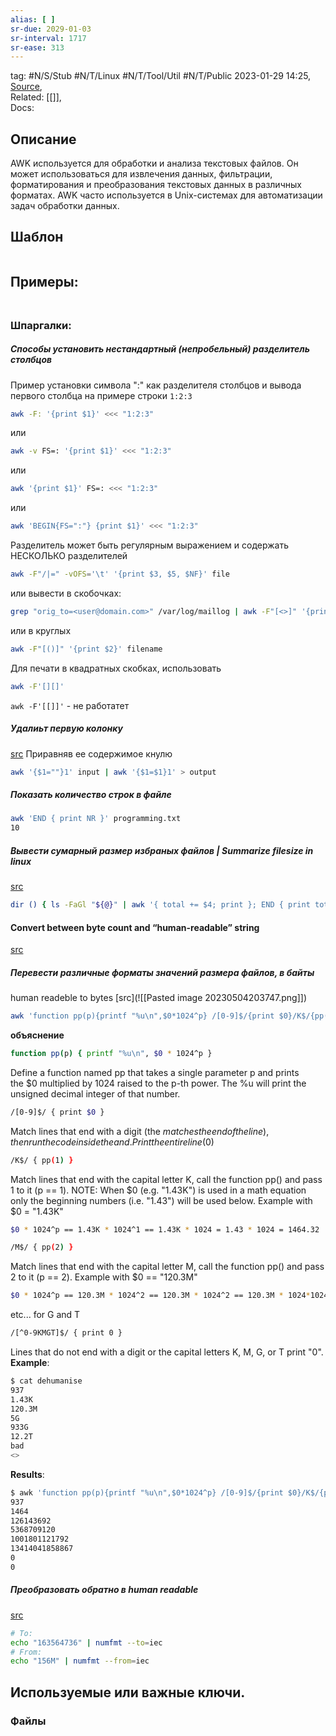 ```yaml
---
alias: [ ]
sr-due: 2029-01-03
sr-interval: 1717
sr-ease: 313
---
```

tag: #N/S/Stub #N/T/Linux #N/T/Tool/Util #N/T/Public 
2023-01-29 14:25, [Source](),  
Related: [[]],  
Docs:  

## Описание
AWK используется для обработки и анализа текстовых файлов. Он может использоваться для извлечения данных, фильтрации, форматирования и преобразования текстовых данных в различных форматах. AWK часто используется в Unix-системах для автоматизации задач обработки данных.
## Шаблон 
```bash

```
## Примеры: 
##### 
```bash

```
### Шпаргалки:

##### Способы установить нестандартный (непробельный) разделитель столбцов
Пример установки символа ":" как разделителя столбцов и вывода первого столбца на примере строки `1:2:3`
```bash
awk -F: '{print $1}' <<< "1:2:3"
```
или
```bash
awk -v FS=: '{print $1}' <<< "1:2:3"
```
или
```bash
awk '{print $1}' FS=: <<< "1:2:3"
```
или 
```bash
awk 'BEGIN{FS=":"} {print $1}' <<< "1:2:3"
```
Разделитель может быть регулярным выражением и содержать НЕСКОЛЬКО разделителей
```bash
awk -F"/|=" -vOFS='\t' '{print $3, $5, $NF}' file
```
или  вывести в скобочках:
```bash
grep "orig_to=<user@domain.com>" /var/log/maillog | awk -F"[<>]" '{print $2}' |wc
```
или в круглых
```bash
awk -F"[()]" '{print $2}' filename
```
Для печати в квадратных скобках, использовать
```bash
awk -F'[][]'
```
`awk -F'[[]]'` -  не работатет
#####  Удалиьт первую колонку 
[src](https://stackoverflow.com/questions/32812916/how-to-delete-the-first-column-which-is-in-fact-row-names-from-a-data-file-in) 
Приравняв ее содержимое кнулю
```bash
awk '{$1=""}1' input | awk '{$1=$1}1' > output
```
#####  Показать количество строк в файле
```bash
awk 'END { print NR }' programming.txt 
10
```

##### Вывести сумарный размер избраных файлов | Summarize filesize in linux
[src](https://unix.stackexchange.com/questions/72661/show-sum-of-file-sizes-in-directory-listing]https://unix.stackexchange.com/questions/72661/show-sum-of-file-sizes-in-directory-listing)
```bash
dir () { ls -FaGl "${@}" | awk '{ total += $4; print }; END { print total }'; }
```

#### Convert between byte count and “human-readable” string
[src](https://stackoverflow.com/questions/37015073/convert-between-byte-count-and-human-readable-string)
##### Перевести различные форматы значений размера файлов, в байты
human readeble to bytes   [src](![[Pasted image 20230504203747.png]])
```bash
awk 'function pp(p){printf "%u\n",$0*1024^p} /[0-9]$/{print $0}/K$/{pp(1)}/M$/{pp(2)}/G$/{pp(3)}/T$/{pp(4)}/[^0-9KMGT]$/{print 0}'
```
**объяснение**
```bash
function pp(p) { printf "%u\n", $0 * 1024^p }
```
Define a function named pp that takes a single parameter p and prints the $0 multiplied by 1024 raised to the p-th power. The %u will print the unsigned decimal integer of that number.
```bash
/[0-9]$/ { print $0 }
```
Match lines that end with a digit (the $ matches the end of the line), then run the code inside the { and }. Print the entire line ($0)
```bash
/K$/ { pp(1) }
```
Match lines that end with the capital letter K, call the function pp() and pass 1 to it (p == 1). NOTE: When $0 (e.g. "1.43K") is used in a math equation only the beginning numbers (i.e. "1.43") will be used below. Example with $0 = "1.43K"
```bash
$0 * 1024^p == 1.43K * 1024^1 == 1.43K * 1024 = 1.43 * 1024 = 1464.32

/M$/ { pp(2) }
```
Match lines that end with the capital letter M, call the function pp() and pass 2 to it (p == 2). Example with $0 == "120.3M"
```bash
$0 * 1024^p == 120.3M * 1024^2 == 120.3M * 1024^2 == 120.3M * 1024*1024 = 120.3 * 1048576 = 126143692.8
```
etc... for G and T
```bash
/[^0-9KMGT]$/ { print 0 }
```
Lines that do not end with a digit or the capital letters K, M, G, or T print "0".
**Example**:
```bash
$ cat dehumanise  
937  
1.43K  
120.3M  
5G  
933G  
12.2T  
bad  
<>
```
**Results**:
```bash
$ awk 'function pp(p){printf "%u\n",$0*1024^p} /[0-9]$/{print $0}/K$/{pp(1)}/M$/{pp(2)}/G$/{pp(3)}/T$/{pp(4)}/[^0-9KMGT]$/{print 0}' dehumanise  
937  
1464  
126143692  
5368709120  
1001801121792  
13414041858867  
0  
0
```
##### Преобразовать обратно в human readable
[src]([https://stackoverflow.com/questions/37015073/convert-between-byte-count-and-human-readable-string](https://stackoverflow.com/questions/37015073/convert-between-byte-count-and-human-readable-string))
```bash
# To:
echo "163564736" | numfmt --to=iec
# From:
echo "156M" | numfmt --from=iec
```

## Используемые или важные ключи.
### Файлы 
